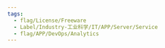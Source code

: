 ```yaml
---
tags:
  - flag/License/Freeware
  - Label/Industry-工业科学/IT/APP/Server/Service
  - flag/APP/DevOps/Analytics
---
```

